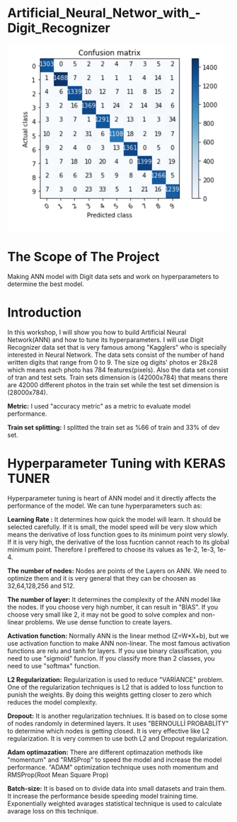 # Artificial_Neural_Networ_with_-Digit_Recognizer


![](confusion_matrix.png)

# The Scope of The Project
Making ANN model with Digit data sets and work on hyperparameters to determine the best model.

# Introduction
In this workshop, I will show you how to build Artificial Neural Network(ANN) and how to tune its hyperparameters. I will use Digit Recognizer data set that is very famous among "Kagglers" who is specially interested in Neural Network. The data sets consist of the number of hand written digits that range from 0 to 9. The size og digits' photos er 28x28 which means each photo has 784 features(pixels). Also the data set consist of tran and test sets. Train sets dimension is (42000x784) that means there are 42000 different photos in the train set while the test set dimension is (28000x784).

**Metric:** I used "accuracy metric" as a metric to evaluate model performance.

**Train set splitting:** I splitted the train set as %66 of train and 33% of dev set.

# Hyperparameter Tuning with KERAS TUNER

Hyperparameter tuning is heart of  ANN model and it directly affects the performance of the model. We can tune hyperparameters such as:

**Learning Rate :** It determines how quick the model will learn. It should be selected carefully. If it is small, the model speed will be very slow which means the derivative 
of loss function goes to its minimum point very slowly. If it is very high, the derivative of the loss fucntion cannot reach to its global minimum point. 
Therefore I preffered to choose its values as 1e-2, 1e-3, 1e-4.

**The number of nodes:** Nodes are points of the Layers on ANN. We need to optimize them and it is very general that they can be choosen as 32,64,128,256 and 512. 

**The number of layer:** It determines the complexity of the ANN model like the nodes. If you choose very high number, it can result in "BİAS". If you choose very small like 2,
it may not be good to solve complex and non-linear problems. We use dense function to create layers.

**Activation function:** Normally ANN is the linear method (Z=W*X+b), but we use activation function to make ANN non-linear. The most famous activation functions are relu and 
tanh for layers. If you use binary classification, you need to use "sigmoid" funcion. If you classify more than 2 classes, you need to use "softmax" function.

**L2 Regularization:** Regularization is used to reduce "VARİANCE" problem. One of the regularization techniques is L2 that is added to loss function to punish the weights.
By doing this weights getting closer to zero which reduces the model complexity.

**Dropout:** It is another regularization techniues. It is based on to close some of nodes randomly in determined layers. It uses "BERNOULLİ PROBABLİTY" to determine which nodes 
is getting closed. It is very effective like L2 regularization. It is very commen to use both L2 and Dropout regularization.

**Adam optimazation:** There are different optimazation methods like "momentum" and "RMSProp" to speed the model and increase the model performance. "ADAM" optimization technique
uses noth momentum and RMSProp(Root Mean Square Prop)

**Batch-size:** It is based on to divide data into small datasets and train them. It increase the performance beside speeding model training time. Exponentially weighted avarages 
statistical technique is used to calculate avarage loss on this technique. 






